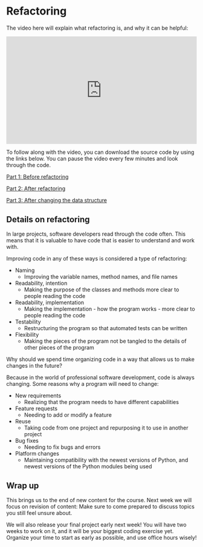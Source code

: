 # Refactoring

The video here will explain what refactoring is, and why it can be helpful:

<div style="position: relative; padding-bottom: 56.25%; height: 0;"><iframe src="https://www.youtube.com/embed/8D2RHhJ0794" title="Programming 2: Refactoring" frameborder="0" allow="accelerometer; autoplay; clipboard-write; encrypted-media; gyroscope; picture-in-picture" allowfullscreen style="position: absolute; top: 0; left: 0; width: 100%; height: 100%;"></iframe></div>

To follow along with the video, you can download the source code by using the
links below. You can pause the video every few minutes and look through the
code.

<a href="https://github.com/kibo-programming-2-jan-23/walkthroughs/tree/main/phonebook-refactoring/1-before-refactoring" target="_blank">Part 1: Before refactoring</a>

<a href="https://github.com/kibo-programming-2-jan-23/walkthroughs/tree/main/phonebook-refactoring/2-after-refactoring" target="_blank">Part 2: After refactoring</a>

<a href="https://github.com/kibo-programming-2-jan-23/walkthroughs/tree/main/phonebook-refactoring/3-after-changing-implementation" target="_blank">Part 3: After changing the data structure</a>

## Details on refactoring

In large projects, software developers read through the code often. This means
that it is valuable to have code that is easier to understand and work with.

Improving code in any of these ways is considered a type of refactoring:

* Naming
  * Improving the variable names, method names, and file names
* Readability, intention
  * Making the purpose of the classes and methods more clear to people reading
      the code
* Readability, implementation
  * Making the implementation - how the program works - more clear to people
    reading the code
* Testability
  * Restructuring the program so that automated tests can be written
* Flexibility
  * Making the pieces of the program not be tangled to the details of other
    pieces of the program

Why should we spend time organizing code in a way that allows us to make changes
in the future?

Because in the world of professional software development, code is always
changing. Some reasons why a program will need to change:

* New requirements
  * Realizing that the program needs to have different capabilities
* Feature requests
  * Needing to add or modify a feature
* Reuse
  * Taking code from one project and repurposing it to use in another project
* Bug fixes
  * Needing to fix bugs and errors
* Platform changes
  * Maintaining compatibility with the newest versions of Python, and newest
      versions of the Python modules being used

## Wrap up

This brings us to the end of new content for the course. Next week we will focus
on revision of content: Make sure to come prepared to discuss topics you still
feel unsure about.

We will also release your final project early next week! You will have two weeks
to work on it, and it will be your biggest coding exercise yet. Organize your
time to start as early as possible, and use office hours wisely!
